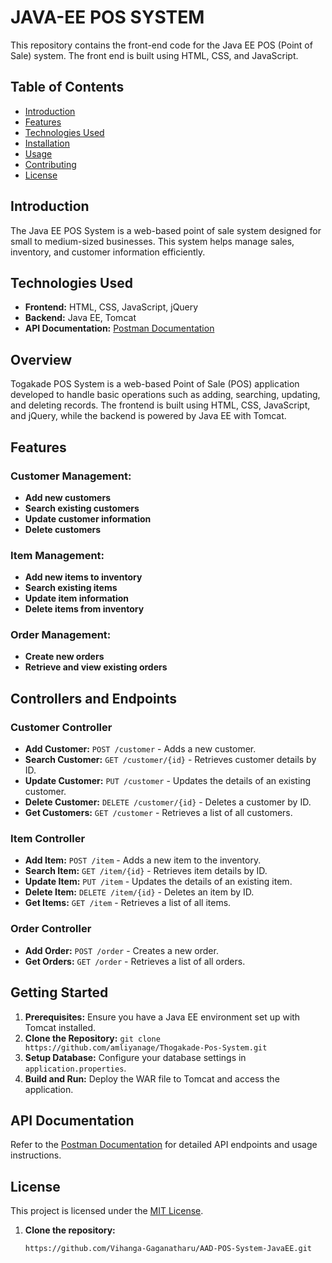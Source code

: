 # JAVA-EE POS SYSTEM

This repository contains the front-end code for the Java EE POS (Point of Sale) system. The front end is built using HTML, CSS, and JavaScript.

## Table of Contents

- [Introduction](#introduction)
- [Features](#features)
- [Technologies Used](#technologies-used)
- [Installation](#installation)
- [Usage](#usage)
- [Contributing](#contributing)
- [License](#license)

## Introduction

The Java EE POS System is a web-based point of sale system designed for small to medium-sized businesses. This system helps manage sales, inventory, and customer information efficiently.


## Technologies Used

- **Frontend:** HTML, CSS, JavaScript, jQuery
- **Backend:** Java EE, Tomcat
- **API Documentation:** [Postman Documentation](https://documenter.getpostman.com/view/35384192/2sA3s1oXj9)



## Overview
Togakade POS System is a web-based Point of Sale (POS) application developed to handle basic operations such as adding, searching, updating, and deleting records. The frontend is built using HTML, CSS, JavaScript, and jQuery, while the backend is powered by Java EE with Tomcat.

## Features
### Customer Management:
- **Add new customers**
- **Search existing customers**
- **Update customer information**
- **Delete customers**

### Item Management:
- **Add new items to inventory**
- **Search existing items**
- **Update item information**
- **Delete items from inventory**

### Order Management:
- **Create new orders**
- **Retrieve and view existing orders**

## Controllers and Endpoints

### Customer Controller
- **Add Customer:** `POST /customer` - Adds a new customer.
- **Search Customer:** `GET /customer/{id}` - Retrieves customer details by ID.
- **Update Customer:** `PUT /customer` - Updates the details of an existing customer.
- **Delete Customer:** `DELETE /customer/{id}` - Deletes a customer by ID.
- **Get Customers:** `GET /customer` - Retrieves a list of all customers.

### Item Controller
- **Add Item:** `POST /item` - Adds a new item to the inventory.
- **Search Item:** `GET /item/{id}` - Retrieves item details by ID.
- **Update Item:** `PUT /item` - Updates the details of an existing item.
- **Delete Item:** `DELETE /item/{id}` - Deletes an item by ID.
- **Get Items:** `GET /item` - Retrieves a list of all items.

### Order Controller
- **Add Order:** `POST /order` - Creates a new order.
- **Get Orders:** `GET /order` - Retrieves a list of all orders.

## Getting Started
1. **Prerequisites:** Ensure you have a Java EE environment set up with Tomcat installed.
2. **Clone the Repository:** `git clone https://github.com/amliyanage/Thogakade-Pos-System.git`
3. **Setup Database:** Configure your database settings in `application.properties`.
4. **Build and Run:** Deploy the WAR file to Tomcat and access the application.

## API Documentation
Refer to the [Postman Documentation](https://documenter.getpostman.com/view/35384192/2sA3s1oXj9) for detailed API endpoints and usage instructions.

## License
This project is licensed under the [MIT License](LICENSE).


1. **Clone the repository:**

   ```bash
   https://github.com/Vihanga-Gaganatharu/AAD-POS-System-JavaEE.git